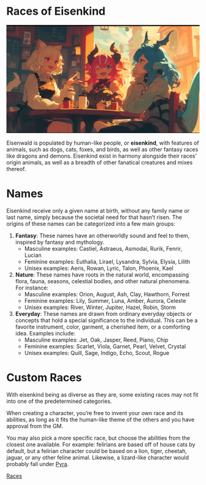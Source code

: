 # Races of Eisenkind

![Untitled](Races-of-Eisenkind/Untitled.png)

Eisenwald is populated by human-like people, or **eisenkind**, with features of animals, such as dogs, cats, foxes, and birds, as well as other fantasy races like dragons and demons. Eisenkind exist in harmony alongside their races’ origin animals, as well as a breadth of other fanatical creatures and mixes thereof.

# Names

Eisenkind receive only a given name at birth, without any family name or last name, simply because the societal need for that hasn’t risen. The origins of these names can be categorized into a few main groups:

1. **Fantasy**: These names have an otherworldly sound and feel to them, inspired by fantasy and mythology.
   - Masculine examples: Castiel, Astraeus, Asmodai, Rurik, Fenrir, Lucian
   - Feminine examples: Euthalia, Lirael, Lysandra, Sylvia, Elysia, Lilith
   - Unisex examples: Aeris, Rowan, Lyric, Talon, Phoenix, Kael
2. **Nature**: These names have roots in the natural world, encompassing flora, fauna, seasons, celestial bodies, and other natural phenomena. For instance:
   - Masculine examples: Orion, August, Ash, Clay, Hawthorn, Forrest
   - Feminine examples: Lily, Summer, Luna, Amber, Aurora, Celeste
   - Unisex examples: River, Winter, Jupiter, Hazel, Robin, Storm
3. **Everyday**: These names are drawn from ordinary everyday objects or concepts that hold a special significance to the individual. This can be a favorite instrument, color, garment, a cherished item, or a comforting idea. Examples include:
   - Masculine examples: Jet, Oak, Jasper, Reed, Piano, Chip
   - Feminine examples: Scarlet, Viola, Garnet, Pearl, Velvet, Crystal
   - Unisex examples: Quill, Sage, Indigo, Echo, Scout, Rogue

# Custom Races

With eisenkind being as diverse as they are, some existing races may not fit into one of the predetermined categories.

When creating a character, you’re free to invent your own race and its abilities, as long as it fits the human-like theme of the others and you have approval from the GM.

You may also pick a more specific race, but choose the abilities from the closest one available. For example: felirians are based off of house cats by default, but a felirian character could be based on a lion, tiger, cheetah, jaguar, or any other feline animal. Likewise, a lizard-like character would probably fall under [Pyra](Races-of-Eisenkind/Races/Pyra.md).

[Races](Races-of-Eisenkind/Races.md)
